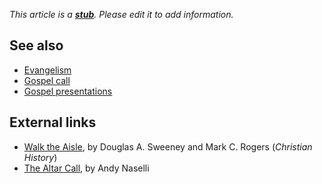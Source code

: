 *This article is a **[stub](http://www.theopedia.com/Category:Theopedia_stubs "Category:Theopedia stubs")**. Please edit it to add information.*
## See also

-   [Evangelism](Evangelism "Evangelism")
-   [Gospel call](Gospel_call "Gospel call")
-   [Gospel presentations](Gospel_presentations "Gospel presentations")

## External links

-   [Walk the Aisle](http://www.christianitytoday.com/ch/thepastinthepresent/storybehind/walktheaisle.html),
    by Douglas A. Sweeney and Mark C. Rogers (*Christian History*)
-   [The Altar Call](http://andynaselli.com/theology/the-altar-call),
    by Andy Naselli



